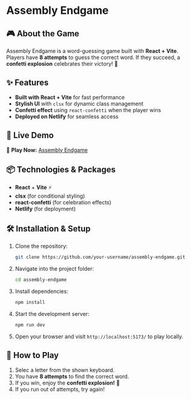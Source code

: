 # Assembly Endgame

## 🎮 About the Game
Assembly Endgame is a word-guessing game built with **React + Vite**. Players have **8 attempts** to guess the correct word. If they succeed, a **confetti explosion** celebrates their victory! 🚀

## ✨ Features
- **Built with React + Vite** for fast performance
- **Stylish UI** with `clsx` for dynamic class management
- **Confetti effect** using `react-confetti` when the player wins
- **Deployed on Netlify** for seamless access

## 🚀 Live Demo
🔗 **Play Now:** [Assembly Endgame](https://assembly-endgame-v1.netlify.app/)

## 📦 Technologies & Packages
- **React** + **Vite** ⚡️
- **clsx** (for conditional styling)
- **react-confetti** (for celebration effects)
- **Netlify** (for deployment)

## 🛠️ Installation & Setup
1. Clone the repository:
   ```sh
   git clone https://github.com/your-username/assembly-endgame.git
   ```
2. Navigate into the project folder:
   ```sh
   cd assembly-endgame
   ```
3. Install dependencies:
   ```sh
   npm install
   ```
4. Start the development server:
   ```sh
   npm run dev
   ```
5. Open your browser and visit `http://localhost:5173/` to play locally.

## 📜 How to Play
1. Selec a letter from the shown keyboard.
2. You have **8 attempts** to find the correct word.
3. If you win, enjoy the **confetti explosion!** 🎉
4. If you run out of attempts, try again!



